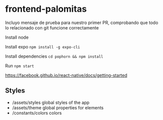 # frontend-palomitas
Incluyo mensaje de prueba para nuestro primer PR, comprobando que todo lo relacionado con git funcione correctamente

Install node

Install expo `npm install -g expo-cli`

Install dependencies `cd pophorn && npm install`

Run `npm start`

https://facebook.github.io/react-native/docs/getting-started

## Styles

- /assets/styles global styles of the app
- /assets/theme global properties for elements
- /constants/colors colors
